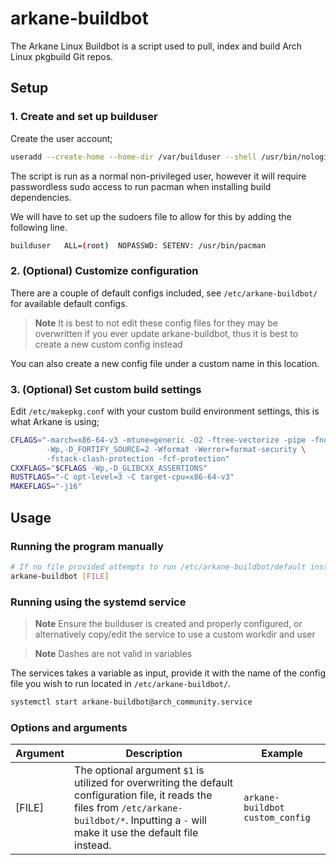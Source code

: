 # arkane-buildbot
The Arkane Linux Buildbot is a script used to pull, index and build Arch Linux pkgbuild Git repos.

## Setup
### 1. Create and set up builduser
Create the user account;
```bash
useradd --create-home --home-dir /var/builduser --shell /usr/bin/nologin builduser
```

The script is run as a normal non-privileged user, however it will require passwordless sudo access to run pacman when installing build dependencies.

We will have to set up the sudoers file to allow for this by adding the following line.
```bash
builduser	ALL=(root)	NOPASSWD: SETENV: /usr/bin/pacman
```

### 2. (Optional) Customize configuration
There are a couple of default configs included, see `/etc/arkane-buildbot/` for available default configs.

> **Note** It is best to not edit these config files for they may be overwritten if you ever update arkane-buildbot, thus it is best to create a new custom config instead

You can also create a new config file under a custom name in this location.

### 3. (Optional) Set custom build settings
Edit `/etc/makepkg.conf` with your custom build environment settings, this is what Arkane is using;

```bash
CFLAGS="-march=x86-64-v3 -mtune=generic -O2 -ftree-vectorize -pipe -fno-plt -fexceptions \
        -Wp,-D_FORTIFY_SOURCE=2 -Wformat -Werror=format-security \
        -fstack-clash-protection -fcf-protection"
CXXFLAGS="$CFLAGS -Wp,-D_GLIBCXX_ASSERTIONS"
RUSTFLAGS="-C opt-level=3 -C target-cpu=x86-64-v3"
MAKEFLAGS="-j16"
```

## Usage
### Running the program manually
```bash
# If no file provided attempts to run /etc/arkane-buildbot/default instead
arkane-buildbot [FILE]
```

### Running using the systemd service
> **Note** Ensure the builduser is created and properly configured, or alternatively copy/edit the service to use a custom workdir and user

> **Note** Dashes are not valid in variables

The services takes a variable as input, provide it with the name of the config file you wish to run located in `/etc/arkane-buildbot/`.
```bash
systemctl start arkane-buildbot@arch_community.service
```

### Options and arguments
| Argument | Description | Example |
| --- | --- | --- |
| [FILE] | The optional argument `$1` is utilized for overwriting the default configuration file, it reads the files from `/etc/arkane-buildbot/*`. Inputting a `-` will make it use the default file instead. | `arkane-buildbot custom_config` |

